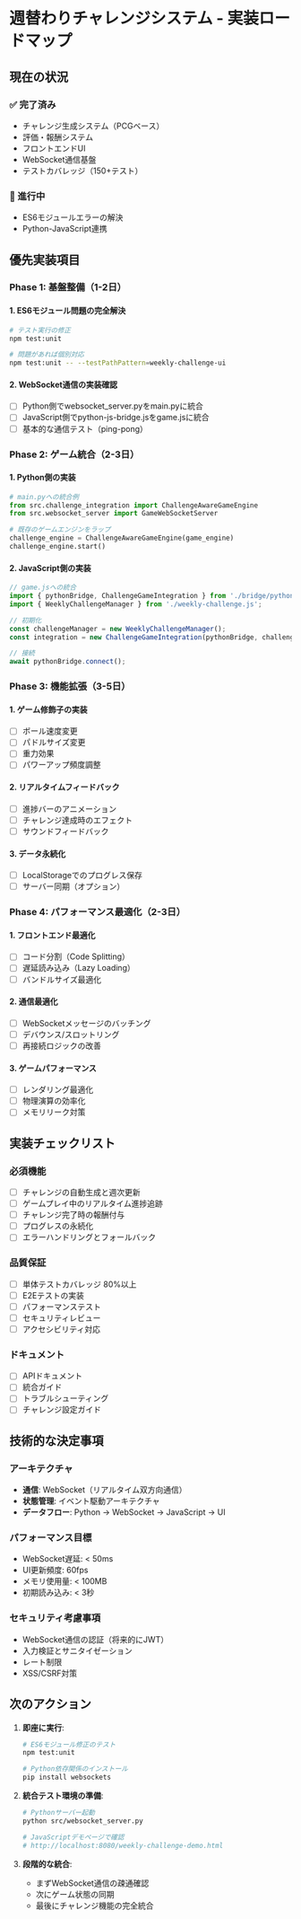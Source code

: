# 週替わりチャレンジシステム - 実装ロードマップ

## 現在の状況

### ✅ 完了済み
- チャレンジ生成システム（PCGベース）
- 評価・報酬システム
- フロントエンドUI
- WebSocket通信基盤
- テストカバレッジ（150+テスト）

### 🚧 進行中
- ES6モジュールエラーの解決
- Python-JavaScript連携

## 優先実装項目

### Phase 1: 基盤整備（1-2日）

#### 1. ES6モジュール問題の完全解決
```bash
# テスト実行の修正
npm test:unit

# 問題があれば個別対応
npm test:unit -- --testPathPattern=weekly-challenge-ui
```

#### 2. WebSocket通信の実装確認
- [ ] Python側でwebsocket_server.pyをmain.pyに統合
- [ ] JavaScript側でpython-js-bridge.jsをgame.jsに統合
- [ ] 基本的な通信テスト（ping-pong）

### Phase 2: ゲーム統合（2-3日）

#### 1. Python側の実装
```python
# main.pyへの統合例
from src.challenge_integration import ChallengeAwareGameEngine
from src.websocket_server import GameWebSocketServer

# 既存のゲームエンジンをラップ
challenge_engine = ChallengeAwareGameEngine(game_engine)
challenge_engine.start()
```

#### 2. JavaScript側の実装
```javascript
// game.jsへの統合
import { pythonBridge, ChallengeGameIntegration } from './bridge/python-js-bridge.js';
import { WeeklyChallengeManager } from './weekly-challenge.js';

// 初期化
const challengeManager = new WeeklyChallengeManager();
const integration = new ChallengeGameIntegration(pythonBridge, challengeManager);

// 接続
await pythonBridge.connect();
```

### Phase 3: 機能拡張（3-5日）

#### 1. ゲーム修飾子の実装
- [ ] ボール速度変更
- [ ] パドルサイズ変更
- [ ] 重力効果
- [ ] パワーアップ頻度調整

#### 2. リアルタイムフィードバック
- [ ] 進捗バーのアニメーション
- [ ] チャレンジ達成時のエフェクト
- [ ] サウンドフィードバック

#### 3. データ永続化
- [ ] LocalStorageでのプログレス保存
- [ ] サーバー同期（オプション）

### Phase 4: パフォーマンス最適化（2-3日）

#### 1. フロントエンド最適化
- [ ] コード分割（Code Splitting）
- [ ] 遅延読み込み（Lazy Loading）
- [ ] バンドルサイズ最適化

#### 2. 通信最適化
- [ ] WebSocketメッセージのバッチング
- [ ] デバウンス/スロットリング
- [ ] 再接続ロジックの改善

#### 3. ゲームパフォーマンス
- [ ] レンダリング最適化
- [ ] 物理演算の効率化
- [ ] メモリリーク対策

## 実装チェックリスト

### 必須機能
- [ ] チャレンジの自動生成と週次更新
- [ ] ゲームプレイ中のリアルタイム進捗追跡
- [ ] チャレンジ完了時の報酬付与
- [ ] プログレスの永続化
- [ ] エラーハンドリングとフォールバック

### 品質保証
- [ ] 単体テストカバレッジ 80%以上
- [ ] E2Eテストの実装
- [ ] パフォーマンステスト
- [ ] セキュリティレビュー
- [ ] アクセシビリティ対応

### ドキュメント
- [ ] APIドキュメント
- [ ] 統合ガイド
- [ ] トラブルシューティング
- [ ] チャレンジ設定ガイド

## 技術的な決定事項

### アーキテクチャ
- **通信**: WebSocket（リアルタイム双方向通信）
- **状態管理**: イベント駆動アーキテクチャ
- **データフロー**: Python → WebSocket → JavaScript → UI

### パフォーマンス目標
- WebSocket遅延: < 50ms
- UI更新頻度: 60fps
- メモリ使用量: < 100MB
- 初期読み込み: < 3秒

### セキュリティ考慮事項
- WebSocket通信の認証（将来的にJWT）
- 入力検証とサニタイゼーション
- レート制限
- XSS/CSRF対策

## 次のアクション

1. **即座に実行**:
   ```bash
   # ES6モジュール修正のテスト
   npm test:unit
   
   # Python依存関係のインストール
   pip install websockets
   ```

2. **統合テスト環境の準備**:
   ```bash
   # Pythonサーバー起動
   python src/websocket_server.py
   
   # JavaScriptデモページで確認
   # http://localhost:8080/weekly-challenge-demo.html
   ```

3. **段階的な統合**:
   - まずWebSocket通信の疎通確認
   - 次にゲーム状態の同期
   - 最後にチャレンジ機能の完全統合